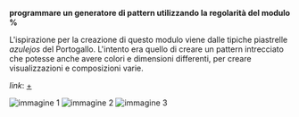 **programmare un generatore di pattern utilizzando la regolarità del modulo %**

L'ispirazione per la creazione di questo modulo viene dalle tipiche piastrelle _azulejos_ del Portogallo. L'intento era quello di creare un pattern intrecciato che potesse anche avere colori e dimensioni differenti, per creare visualizzazioni e composizioni varie. 

_link_: [+](https://editor.p5js.org/peterbaru/full/xF4cofa8J)

![immagine 1](https://raw.githubusercontent.com/peterbaru/archive/master/peterbaru/Esercizi/2_generatore-pattern/Generatore-pattern_1/img/img1.png)
![immagine 2](https://raw.githubusercontent.com/peterbaru/archive/master/peterbaru/Esercizi/2_generatore-pattern/Generatore-pattern_1/img/img2.png)
![immagine 3](https://raw.githubusercontent.com/peterbaru/archive/master/peterbaru/Esercizi/2_generatore-pattern/Generatore-pattern_1/img/img3.png)
